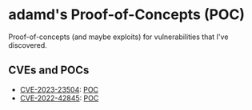 # adamd's Proof-of-Concepts (POC) 

Proof-of-concepts (and maybe exploits) for vulnerabilities that I've discovered. 

## CVEs and POCs

- [CVE-2023-23504](https://adamdoupe.com/blog/2023/01/23/cve-2023-23504-xnu-heap-underwrite-in-dlil-dot-c/): [POC](./CVE-2023-23504/CVE-2023-23504.c)
- [CVE-2022-42845](https://adamdoupe.com/blog/2022/12/13/cve-2022-42845-xnu-use-after-free-vulnerability-in-ndrv-dot-c/): [POC](./CVE-2022-42845/CVE-2022-42845.c)


